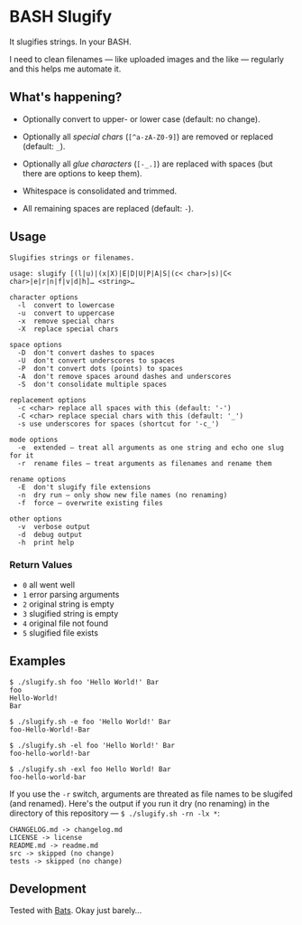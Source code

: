 # BASH Slugify

It slugifies strings. In your BASH.

I need to clean filenames — like uploaded images and the like — regularly and
this helps me automate it.


## What's happening?

- Optionally convert to upper- or lower case (default: no change).

- Optionally all *special chars* (`[^a-zA-Z0-9]`) are removed or replaced
  (default: `_`).

- Optionally all *glue characters* (`[-_.]`) are replaced with spaces (but
  there are options to keep them).

- Whitespace is consolidated and trimmed.

- All remaining spaces are replaced (default: `-`).


## Usage

    Slugifies strings or filenames.

    usage: slugify [(l|u)|(x|X)|E|D|U|P|A|S|(c< char>|s)|C< char>|e|r|n|f|v|d|h]… <string>…

    character options
      -l  convert to lowercase
      -u  convert to uppercase
      -x  remove special chars
      -X  replace special chars

    space options
      -D  don't convert dashes to spaces
      -U  don't convert underscores to spaces
      -P  don't convert dots (points) to spaces
      -A  don't remove spaces around dashes and underscores
      -S  don't consolidate multiple spaces

    replacement options
      -c <char> replace all spaces with this (default: '-')
      -C <char> replace special chars with this (default: '_')
      -s use underscores for spaces (shortcut for '-c_')

    mode options
      -e  extended — treat all arguments as one string and echo one slug for it
      -r  rename files – treat arguments as filenames and rename them

    rename options
      -E  don't slugify file extensions
      -n  dry run — only show new file names (no renaming)
      -f  force — overwrite existing files

    other options
      -v  verbose output
      -d  debug output
      -h  print help

### Return Values

- `0` all went well
- `1` error parsing arguments
- `2` original string is empty
- `3` slugified string is empty
- `4` original file not found
- `5` slugified file exists


## Examples

    $ ./slugify.sh foo 'Hello World!' Bar
    foo
    Hello-World!
    Bar

    $ ./slugify.sh -e foo 'Hello World!' Bar
    foo-Hello-World!-Bar

    $ ./slugify.sh -el foo 'Hello World!' Bar
    foo-hello-world!-bar

    $ ./slugify.sh -exl foo Hello World! Bar
    foo-hello-world-bar

If you use the `-r` switch, arguments are threated as file names to be slugifed
(and renamed). Here's the output if you run it dry (no renaming) in the
directory of this repository — `$ ./slugify.sh -rn -lx *`:

    CHANGELOG.md -> changelog.md
    LICENSE -> license
    README.md -> readme.md
    src -> skipped (no change)
    tests -> skipped (no change)

## Development

Tested with [Bats]. Okay just barely…


[bats]: https://github.com/sstephenson/bats

